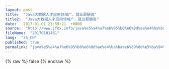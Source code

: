 ```yaml
---
layout: post
title:  "Java大数据人才应用领域广，就业薪酬高"
title2:  "Java大数据人才应用领域广，就业薪酬高"
date:   2017-01-01 23:59:21  +0800
source:  "http://www.jfox.info/java%e5%a4%a7%e6%95%b0%e6%8d%ae%e4%ba%ba%e6%89%8d%e5%ba%94%e7%94%a8%e9%a2%86%e5%9f%9f%e5%b9%bf%e5%b0%b1%e4%b8%9a%e8%96%aa%e9%85%ac%e9%ab%98.html"
fileName:  "20170101461"
lang:  "zh_CN"
published: true
permalink: "java%e5%a4%a7%e6%95%b0%e6%8d%ae%e4%ba%ba%e6%89%8d%e5%ba%94%e7%94%a8%e9%a2%86%e5%9f%9f%e5%b9%bf%e5%b0%b1%e4%b8%9a%e8%96%aa%e9%85%ac%e9%ab%98.html"
---
```

{% raw %}
false
{% endraw %}